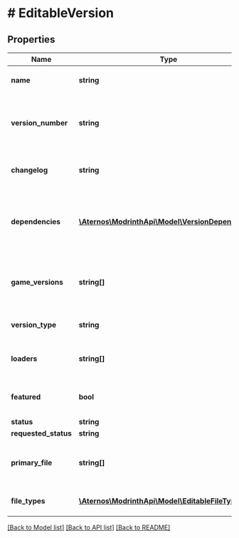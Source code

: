 # # EditableVersion

## Properties

Name | Type | Description | Notes
------------ | ------------- | ------------- | -------------
**name** | **string** | The name of this version | [optional]
**version_number** | **string** | The version number. Ideally will follow semantic versioning | [optional]
**changelog** | **string** | The changelog for this version | [optional]
**dependencies** | [**\Aternos\ModrinthApi\Model\VersionDependency[]**](VersionDependency.md) | A list of specific versions of projects that this version depends on | [optional]
**game_versions** | **string[]** | A list of versions of Minecraft that this version supports | [optional]
**version_type** | **string** | The release channel for this version | [optional]
**loaders** | **string[]** | The mod loaders that this version supports | [optional]
**featured** | **bool** | Whether the version is featured or not | [optional]
**status** | **string** |  | [optional]
**requested_status** | **string** |  | [optional]
**primary_file** | **string[]** | The hash format and the hash of the new primary file | [optional]
**file_types** | [**\Aternos\ModrinthApi\Model\EditableFileType[]**](EditableFileType.md) | A list of file_types to edit | [optional]

[[Back to Model list]](../../README.md#models) [[Back to API list]](../../README.md#endpoints) [[Back to README]](../../README.md)
